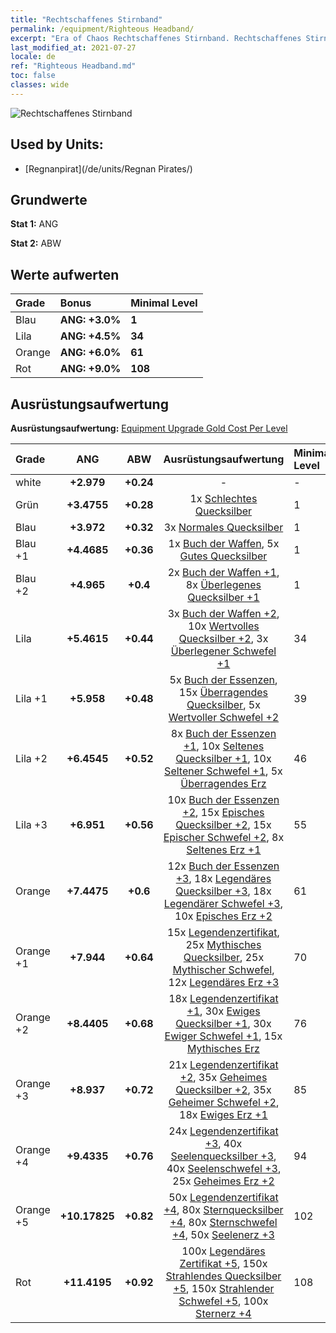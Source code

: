 ```yaml
---
title: "Rechtschaffenes Stirnband"
permalink: /equipment/Righteous Headband/
excerpt: "Era of Chaos Rechtschaffenes Stirnband. Rechtschaffenes Stirnband"
last_modified_at: 2021-07-27
locale: de
ref: "Righteous Headband.md"
toc: false
classes: wide
---
```


  ![Rechtschaffenes Stirnband](/images/e/e_99013.png)

## Used by Units:

* [Regnanpirat](/de/units/Regnan Pirates/) 


## Grundwerte
 **Stat 1:** ANG

 **Stat 2:** ABW

## Werte aufwerten

  |     Grade    |   Bonus | Minimal Level | 
  |:-------------|:--------|:--------------| 
  | Blau | **ANG: +3.0%** | **1** | 
  | Lila | **ANG: +4.5%** | **34** | 
  | Orange | **ANG: +6.0%** | **61** | 
  | Rot | **ANG: +9.0%** | **108** | 


## Ausrüstungsaufwertung
 **Ausrüstungsaufwertung:** [Equipment Upgrade Gold Cost Per Level](/equipment/EquipmentUpgradeCostPerLevel/) 

  |          Grade      | ANG | ABW | Ausrüstungsaufwertung | Minimal Level |
  |:--------------------|:---------:|:---------:|:----------------:|:--------------|
  | white | **+2.979** | **+0.24** | - | - |
  | Grün | **+3.4755** | **+0.28** | 1x [Schlechtes Quecksilber](/ItemsDE/mat_2/) | 1 |
  | Blau | **+3.972** | **+0.32** | 3x [Normales Quecksilber](/ItemsDE/mat_8/) | 1 |
  | Blau +1 | **+4.4685** | **+0.36** | 1x [Buch der Waffen](/ItemsDE/mat_18/), 5x [Gutes Quecksilber](/ItemsDE/mat_14/) | 1 |
  | Blau +2 | **+4.965** | **+0.4** | 2x [Buch der Waffen +1](/ItemsDE/mat_25/), 8x [Überlegenes Quecksilber +1](/ItemsDE/mat_21/) | 1 |
  | Lila | **+5.4615** | **+0.44** | 3x [Buch der Waffen +2](/ItemsDE/mat_32/), 10x [Wertvolles Quecksilber +2](/ItemsDE/mat_28/), 3x [Überlegener Schwefel +1](/ItemsDE/mat_22/) | 34 |
  | Lila +1 | **+5.958** | **+0.48** | 5x [Buch der Essenzen](/ItemsDE/mat_39/), 15x [Überragendes Quecksilber](/ItemsDE/mat_35/), 5x [Wertvoller Schwefel +2](/ItemsDE/mat_29/) | 39 |
  | Lila +2 | **+6.4545** | **+0.52** | 8x [Buch der Essenzen +1](/ItemsDE/mat_46/), 10x [Seltenes Quecksilber +1](/ItemsDE/mat_42/), 10x [Seltener Schwefel +1](/ItemsDE/mat_43/), 5x [Überragendes Erz](/ItemsDE/mat_33/) | 46 |
  | Lila +3 | **+6.951** | **+0.56** | 10x [Buch der Essenzen +2](/ItemsDE/mat_53/), 15x [Episches Quecksilber +2](/ItemsDE/mat_49/), 15x [Epischer Schwefel +2](/ItemsDE/mat_50/), 8x [Seltenes Erz +1](/ItemsDE/mat_40/) | 55 |
  | Orange | **+7.4475** | **+0.6** | 12x [Buch der Essenzen +3](/ItemsDE/mat_60/), 18x [Legendäres Quecksilber +3](/ItemsDE/mat_56/), 18x [Legendärer Schwefel +3](/ItemsDE/mat_57/), 10x [Episches Erz +2](/ItemsDE/mat_47/) | 61 |
  | Orange +1 | **+7.944** | **+0.64** | 15x [Legendenzertifikat](/ItemsDE/mat_67/), 25x [Mythisches Quecksilber](/ItemsDE/mat_63/), 25x [Mythischer Schwefel](/ItemsDE/mat_64/), 12x [Legendäres Erz +3](/ItemsDE/mat_54/) | 70 |
  | Orange +2 | **+8.4405** | **+0.68** | 18x [Legendenzertifikat +1](/ItemsDE/mat_74/), 30x [Ewiges Quecksilber +1](/ItemsDE/mat_70/), 30x [Ewiger Schwefel +1](/ItemsDE/mat_71/), 15x [Mythisches Erz](/ItemsDE/mat_61/) | 76 |
  | Orange +3 | **+8.937** | **+0.72** | 21x [Legendenzertifikat +2](/ItemsDE/mat_81/), 35x [Geheimes Quecksilber +2](/ItemsDE/mat_77/), 35x [Geheimer Schwefel +2](/ItemsDE/mat_78/), 18x [Ewiges Erz +1](/ItemsDE/mat_68/) | 85 |
  | Orange +4 | **+9.4335** | **+0.76** | 24x [Legendenzertifikat +3](/ItemsDE/mat_88/), 40x [Seelenquecksilber +3](/ItemsDE/mat_84/), 40x [Seelenschwefel +3](/ItemsDE/mat_85/), 25x [Geheimes Erz +2](/ItemsDE/mat_75/) | 94 |
  | Orange +5 | **+10.17825** | **+0.82** | 50x [Legendenzertifikat +4](/ItemsDE/mat_95/), 80x [Sternquecksilber +4](/ItemsDE/mat_91/), 80x [Sternschwefel +4](/ItemsDE/mat_92/), 50x [Seelenerz +3](/ItemsDE/mat_82/) | 102 |
  | Rot | **+11.4195** | **+0.92** | 100x [Legendäres Zertifikat +5](/ItemsDE/mat_102/), 150x [Strahlendes Quecksilber +5](/ItemsDE/mat_98/), 150x [Strahlender Schwefel +5](/ItemsDE/mat_99/), 100x [Sternerz +4](/ItemsDE/mat_89/) | 108 |

